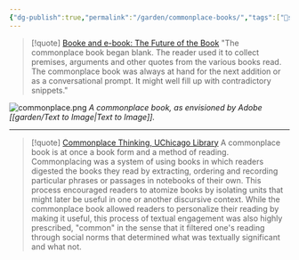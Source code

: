 ```yaml
---
{"dg-publish":true,"permalink":"/garden/commonplace-books/","tags":["🌱seedling"],"noteIcon":"1","created":"2024-04-08T11:07:31.514-05:00","updated":"2024-04-08T20:32:25.524-05:00"}
---
```


> [!quote] [Booke and e-book: The Future of the Book](https://web.archive.org/web/20040220112000/http://www.futureofthebook.com/stories/storyReader$207)
> "The commonplace book began blank. The reader used it to collect premises, arguments and other quotes from the various books read. The commonplace book was always at hand for the next addition or as a conversational prompt. It might well fill up with contradictory snippets." 

![commonplace.png](/img/user/garden/commonplace.png)
*A commonplace book, as envisioned by Adobe [[garden/Text to Image\|Text to Image]].*
<hr>

> [!quote] [Commonplace Thinking, UChicago Library](https://www.lib.uchicago.edu/collex/exhibits/book-use-book-theory-1500-1700/parts-and-wholes-matter-method/commonplace-thinking/)
> A commonplace book is at once a book form and a method of reading. Commonplacing was a system of using books in which readers digested the books they read by extracting, ordering and recording particular phrases or passages in notebooks of their own. This process encouraged readers to atomize books by isolating units that might later be useful in one or another discursive context. While the commonplace book allowed readers to personalize their reading by making it useful, this process of textual engagement was also highly prescribed, "common" in the sense that it filtered one's reading through social norms that determined what was textually significant and what not.

